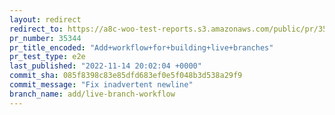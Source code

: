 ```yaml
---
layout: redirect
redirect_to: https://a8c-woo-test-reports.s3.amazonaws.com/public/pr/35344/e2e/index.html
pr_number: 35344
pr_title_encoded: "Add+workflow+for+building+live+branches"
pr_test_type: e2e
last_published: "2022-11-14 20:02:04 +0000"
commit_sha: 085f8398c83e85dfd683ef0e5f048b3d538a29f9
commit_message: "Fix inadvertent newline"
branch_name: add/live-branch-workflow
---
```

